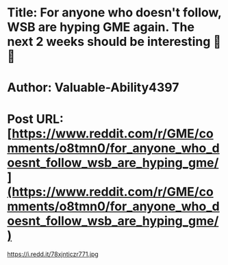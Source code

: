 # Title: For anyone who doesn't follow, WSB are hyping GME again. The next 2 weeks should be interesting 🚀🚀
# Author: Valuable-Ability4397
# Post URL: [https://www.reddit.com/r/GME/comments/o8tmn0/for_anyone_who_doesnt_follow_wsb_are_hyping_gme/](https://www.reddit.com/r/GME/comments/o8tmn0/for_anyone_who_doesnt_follow_wsb_are_hyping_gme/)


https://i.redd.it/78xjnticzr771.jpg